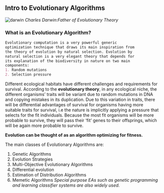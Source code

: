 ## Intro to Evolutionary Algorithms

![darwin](https://upload.wikimedia.org/wikipedia/commons/thumb/2/2e/Charles_Darwin_seated_crop.jpg/220px-Charles_Darwin_seated_crop.jpg)
*Charles Darwin:Father of Evolutionary Theory*

### What is an Evolutionary Algorithm?
```markdown
Evolutionary computation is a very powerful generic 
optimization technique that draws its main inspiration from 
the theory of evolution by natural selection. Evolution by 
natural selection is a very elegant theory that depends for 
its explanation of the biodiversity in nature on two main 
components:
1. Random mutations
2. Selection pressure
```
Different ecological habitats have different challenges and requirements for survival. According to the **evolutionary theory**, in any ecological niche, the different organisms’ traits will be variant due to random mutations in DNA and copying mistakes in its duplication. Due to this variation in traits, there will be differential advantages of survival for organisms having more suitable traits for survival, i.e the nature is implicitly applying a pressure that selects for the fit individuals. Because the most fit organisms will be more probable to survive, they will pass their ‘fit’ genes to their offsprings, which will be again more probable to survive.

**Evolution can be thought of as an algorithm optimizing for fitness.** 

The main classes of Evolutionary Algorithms are:
1. Genetic Algorithms
2. Evolution Strategies
3. Multi-Objective Evolutionary Algorithms
4. Differential evolution
5. Estimation of Distribution Algorithms
6. Memetic Algorithms
*Special purpose EAs such as genetic programming and learning classifier systems are also widely used.*